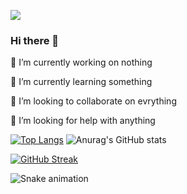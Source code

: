 ![](https://komarev.com/ghpvc/?username=Nahian-Alvy-github-username&style=for-the-badge)


### Hi there 👋


🔭 I’m currently working on nothing 


🌱 I’m currently learning something


👯 I’m looking to collaborate on evrything


🤔 I’m looking for help with anything


[![Top Langs](https://github-readme-stats.vercel.app/api/top-langs/?username=Nahian-Alvy)](https://github.com/anuraghazra/github-readme-stats)   ![Anurag's GitHub stats](https://github-readme-stats.vercel.app/api?username=Nahian-Alvy&theme=onedark&show_icons=true)


[![GitHub Streak](https://streak-stats.demolab.com?user=Nahian-Alvy&theme=nightowl&hide_border=true&locale=en)](https://git.io/streak-stats) 






![Snake animation](https://github.com/thepiyushmalhotra/thepiyushmalhotra/blob/output/github-contribution-grid-snake.svg)
